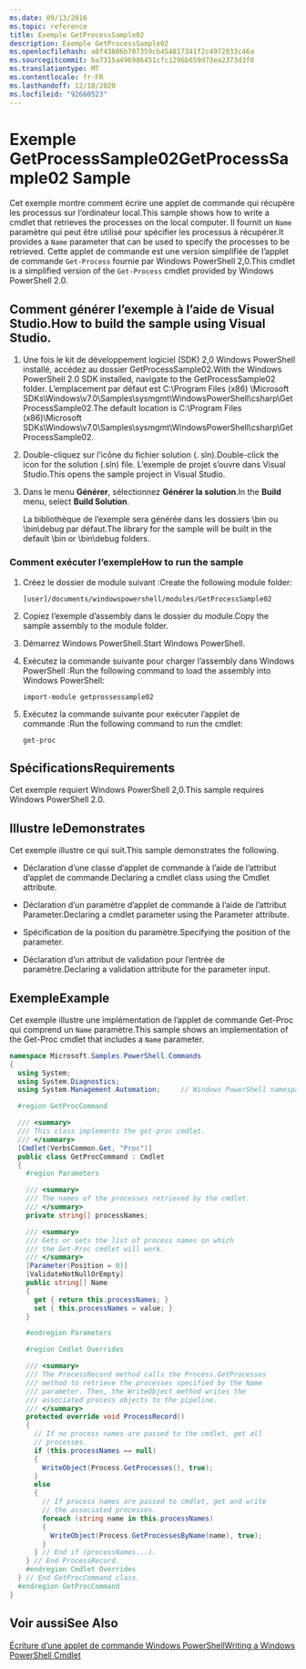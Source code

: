 ```yaml
---
ms.date: 09/13/2016
ms.topic: reference
title: Exemple GetProcessSample02
description: Exemple GetProcessSample02
ms.openlocfilehash: a0f43806b707359cb454817341f2c4972033c46a
ms.sourcegitcommit: ba7315a496986451cfc1296b659d73ea2373d3f0
ms.translationtype: MT
ms.contentlocale: fr-FR
ms.lasthandoff: 12/10/2020
ms.locfileid: "92660523"
---
```

# <a name="getprocesssample02-sample"></a><span data-ttu-id="65cb5-103">Exemple GetProcessSample02</span><span class="sxs-lookup"><span data-stu-id="65cb5-103">GetProcessSample02 Sample</span></span>

<span data-ttu-id="65cb5-104">Cet exemple montre comment écrire une applet de commande qui récupère les processus sur l’ordinateur local.</span><span class="sxs-lookup"><span data-stu-id="65cb5-104">This sample shows how to write a cmdlet that retrieves the processes on the local computer.</span></span> <span data-ttu-id="65cb5-105">Il fournit un `Name` paramètre qui peut être utilisé pour spécifier les processus à récupérer.</span><span class="sxs-lookup"><span data-stu-id="65cb5-105">It provides a `Name` parameter that can be used to specify the processes to be retrieved.</span></span> <span data-ttu-id="65cb5-106">Cette applet de commande est une version simplifiée de l’applet de commande `Get-Process` fournie par Windows PowerShell 2,0.</span><span class="sxs-lookup"><span data-stu-id="65cb5-106">This cmdlet is a simplified version of the `Get-Process` cmdlet provided by Windows PowerShell 2.0.</span></span>

## <a name="how-to-build-the-sample-using-visual-studio"></a><span data-ttu-id="65cb5-107">Comment générer l’exemple à l’aide de Visual Studio.</span><span class="sxs-lookup"><span data-stu-id="65cb5-107">How to build the sample using Visual Studio.</span></span>

1. <span data-ttu-id="65cb5-108">Une fois le kit de développement logiciel (SDK) 2,0 Windows PowerShell installé, accédez au dossier GetProcessSample02.</span><span class="sxs-lookup"><span data-stu-id="65cb5-108">With the Windows PowerShell 2.0 SDK installed, navigate to the GetProcessSample02 folder.</span></span> <span data-ttu-id="65cb5-109">L’emplacement par défaut est C:\Program Files (x86) \Microsoft SDKs\Windows\v7.0\Samples\sysmgmt\WindowsPowerShell\csharp\GetProcessSample02.</span><span class="sxs-lookup"><span data-stu-id="65cb5-109">The default location is C:\Program Files (x86)\Microsoft SDKs\Windows\v7.0\Samples\sysmgmt\WindowsPowerShell\csharp\GetProcessSample02.</span></span>

2. <span data-ttu-id="65cb5-110">Double-cliquez sur l’icône du fichier solution (. sln).</span><span class="sxs-lookup"><span data-stu-id="65cb5-110">Double-click the icon for the solution (.sln) file.</span></span> <span data-ttu-id="65cb5-111">L’exemple de projet s’ouvre dans Visual Studio.</span><span class="sxs-lookup"><span data-stu-id="65cb5-111">This opens the sample project in Visual Studio.</span></span>

3. <span data-ttu-id="65cb5-112">Dans le menu **Générer**, sélectionnez **Générer la solution**.</span><span class="sxs-lookup"><span data-stu-id="65cb5-112">In the **Build** menu, select **Build Solution**.</span></span>

    <span data-ttu-id="65cb5-113">La bibliothèque de l’exemple sera générée dans les dossiers \bin ou \bin\debug par défaut.</span><span class="sxs-lookup"><span data-stu-id="65cb5-113">The library for the sample will be built in the default \bin or \bin\debug folders.</span></span>

### <a name="how-to-run-the-sample"></a><span data-ttu-id="65cb5-114">Comment exécuter l’exemple</span><span class="sxs-lookup"><span data-stu-id="65cb5-114">How to run the sample</span></span>

1. <span data-ttu-id="65cb5-115">Créez le dossier de module suivant :</span><span class="sxs-lookup"><span data-stu-id="65cb5-115">Create the following module folder:</span></span>

    `[user]/documents/windowspowershell/modules/GetProcessSample02`

2. <span data-ttu-id="65cb5-116">Copiez l’exemple d’assembly dans le dossier du module.</span><span class="sxs-lookup"><span data-stu-id="65cb5-116">Copy the sample assembly to the module folder.</span></span>

3. <span data-ttu-id="65cb5-117">Démarrez Windows PowerShell.</span><span class="sxs-lookup"><span data-stu-id="65cb5-117">Start Windows PowerShell.</span></span>

4. <span data-ttu-id="65cb5-118">Exécutez la commande suivante pour charger l’assembly dans Windows PowerShell :</span><span class="sxs-lookup"><span data-stu-id="65cb5-118">Run the following command to load the assembly into Windows PowerShell:</span></span>

    `import-module getprossessample02`

5. <span data-ttu-id="65cb5-119">Exécutez la commande suivante pour exécuter l’applet de commande :</span><span class="sxs-lookup"><span data-stu-id="65cb5-119">Run the following command to run the cmdlet:</span></span>

    `get-proc`

## <a name="requirements"></a><span data-ttu-id="65cb5-120">Spécifications</span><span class="sxs-lookup"><span data-stu-id="65cb5-120">Requirements</span></span>

<span data-ttu-id="65cb5-121">Cet exemple requiert Windows PowerShell 2,0.</span><span class="sxs-lookup"><span data-stu-id="65cb5-121">This sample requires Windows PowerShell 2.0.</span></span>

## <a name="demonstrates"></a><span data-ttu-id="65cb5-122">Illustre le</span><span class="sxs-lookup"><span data-stu-id="65cb5-122">Demonstrates</span></span>

<span data-ttu-id="65cb5-123">Cet exemple illustre ce qui suit.</span><span class="sxs-lookup"><span data-stu-id="65cb5-123">This sample demonstrates the following.</span></span>

- <span data-ttu-id="65cb5-124">Déclaration d’une classe d’applet de commande à l’aide de l’attribut d’applet de commande.</span><span class="sxs-lookup"><span data-stu-id="65cb5-124">Declaring a cmdlet class using the Cmdlet attribute.</span></span>

- <span data-ttu-id="65cb5-125">Déclaration d’un paramètre d’applet de commande à l’aide de l’attribut Parameter.</span><span class="sxs-lookup"><span data-stu-id="65cb5-125">Declaring a cmdlet parameter using the Parameter attribute.</span></span>

- <span data-ttu-id="65cb5-126">Spécification de la position du paramètre.</span><span class="sxs-lookup"><span data-stu-id="65cb5-126">Specifying the position of the parameter.</span></span>

- <span data-ttu-id="65cb5-127">Déclaration d’un attribut de validation pour l’entrée de paramètre.</span><span class="sxs-lookup"><span data-stu-id="65cb5-127">Declaring a validation attribute for the parameter input.</span></span>

## <a name="example"></a><span data-ttu-id="65cb5-128">Exemple</span><span class="sxs-lookup"><span data-stu-id="65cb5-128">Example</span></span>

<span data-ttu-id="65cb5-129">Cet exemple illustre une implémentation de l’applet de commande Get-Proc qui comprend un `Name` paramètre.</span><span class="sxs-lookup"><span data-stu-id="65cb5-129">This sample shows an implementation of the Get-Proc cmdlet that includes a `Name` parameter.</span></span>

```csharp
namespace Microsoft.Samples.PowerShell.Commands
{
  using System;
  using System.Diagnostics;
  using System.Management.Automation;     // Windows PowerShell namespace

  #region GetProcCommand

  /// <summary>
  /// This class implements the get-proc cmdlet.
  /// </summary>
  [Cmdlet(VerbsCommon.Get, "Proc")]
  public class GetProcCommand : Cmdlet
  {
    #region Parameters

    /// <summary>
    /// The names of the processes retrieved by the cmdlet.
    /// </summary>
    private string[] processNames;

    /// <summary>
    /// Gets or sets the list of process names on which
    /// the Get-Proc cmdlet will work.
    /// </summary>
    [Parameter(Position = 0)]
    [ValidateNotNullOrEmpty]
    public string[] Name
    {
      get { return this.processNames; }
      set { this.processNames = value; }
    }

    #endregion Parameters

    #region Cmdlet Overrides

    /// <summary>
    /// The ProcessRecord method calls the Process.GetProcesses
    /// method to retrieve the processes specified by the Name
    /// parameter. Then, the WriteObject method writes the
    /// associated process objects to the pipeline.
    /// </summary>
    protected override void ProcessRecord()
    {
      // If no process names are passed to the cmdlet, get all
      // processes.
      if (this.processNames == null)
      {
        WriteObject(Process.GetProcesses(), true);
      }
      else
      {
        // If process names are passed to cmdlet, get and write
        // the associated processes.
        foreach (string name in this.processNames)
        {
          WriteObject(Process.GetProcessesByName(name), true);
        }
      } // End if (processNames...).
    } // End ProcessRecord.
    #endregion Cmdlet Overrides
  } // End GetProcCommand class.
  #endregion GetProcCommand
}
```

## <a name="see-also"></a><span data-ttu-id="65cb5-130">Voir aussi</span><span class="sxs-lookup"><span data-stu-id="65cb5-130">See Also</span></span>

[<span data-ttu-id="65cb5-131">Écriture d’une applet de commande Windows PowerShell</span><span class="sxs-lookup"><span data-stu-id="65cb5-131">Writing a Windows PowerShell Cmdlet</span></span>](./writing-a-windows-powershell-cmdlet.md)
